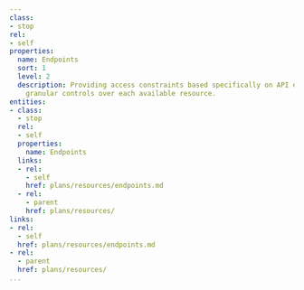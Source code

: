 ```yaml
---
class:
- stop
rel:
- self
properties:
  name: Endpoints
  sort: 1
  level: 2
  description: Providing access constraints based specifically on API endpoints allowing
    granular controls over each available resource.
entities:
- class:
  - stop
  rel:
  - self
  properties:
    name: Endpoints
  links:
  - rel:
    - self
    href: plans/resources/endpoints.md
  - rel:
    - parent
    href: plans/resources/
links:
- rel:
  - self
  href: plans/resources/endpoints.md
- rel:
  - parent
  href: plans/resources/
...
```

